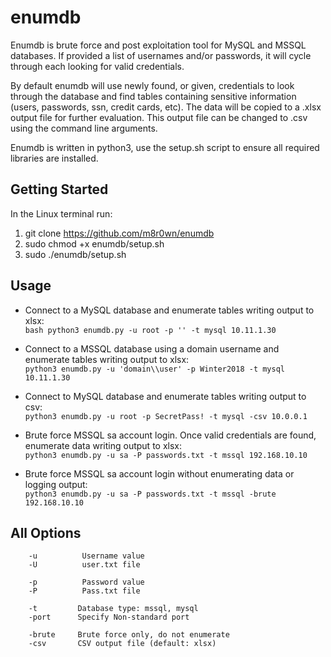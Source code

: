 # enumdb
Enumdb is brute force and post exploitation tool for MySQL and MSSQL databases. If provided a list of usernames and/or passwords, it will cycle through each looking for valid credentials.

By default enumdb will use newly found, or given, credentials to look through the database and find tables containing sensitive information (users, passwords, ssn, credit cards, etc). The data will be copied to a .xlsx output file for further evaluation. This output file can be changed to .csv using the command line arguments.

Enumdb is written in python3, use the setup.sh script to ensure all required libraries are installed.

## Getting Started
In the Linux terminal run:
1. git clone https://github.com/m8r0wn/enumdb
2. sudo chmod +x enumdb/setup.sh
3. sudo ./enumdb/setup.sh

## Usage
* Connect to a MySQL database and enumerate tables writing output to xlsx:<br>
`bash python3 enumdb.py -u root -p '' -t mysql 10.11.1.30`

* Connect to a MSSQL database using a domain username and enumerate tables writing output to xlsx:<br>
`python3 enumdb.py -u 'domain\\user' -p Winter2018 -t mysql 10.11.1.30`

* Connect to MySQL database and enumerate tables writing output to csv:<br>
`python3 enumdb.py -u root -p SecretPass! -t mysql -csv 10.0.0.1`

* Brute force MSSQL sa account login. Once valid credentials are found, enumerate data writing output to xlsx:<br>
`python3 enumdb.py -u sa -P passwords.txt -t mssql 192.168.10.10`

* Brute force MSSQL sa account login without enumerating data or logging output:<br>
`python3 enumdb.py -u sa -P passwords.txt -t mssql -brute 192.168.10.10`

## All Options
        -u          Username value
        -U          user.txt file

        -p          Password value
        -P          Pass.txt file

        -t         Database type: mssql, mysql
        -port      Specify Non-standard port

        -brute     Brute force only, do not enumerate
        -csv       CSV output file (default: xlsx)
